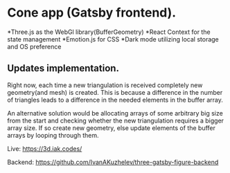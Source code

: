 # Cone app (Gatsby frontend).
*Three.js as the WebGl library(BufferGeometry)
*React Context for the state management
*Emotion.js for CSS
*Dark mode utilizing local storage and OS preference

## Updates implementation.
Right now, each time a new triangulation is received completely new geometry(and mesh) is created. This is because a difference in the number of triangles leads to a difference in the needed elements in the buffer array.

An alternative solution would be allocating arrays of some arbitrary big size from the start and checking whether the new triangulation requires a bigger array size. If so create new geometry, else update elements of the buffer arrays by looping through them.

Live: https://3d.iak.codes/

Backend: https://github.com/IvanAKuzhelev/three-gatsby-figure-backend
